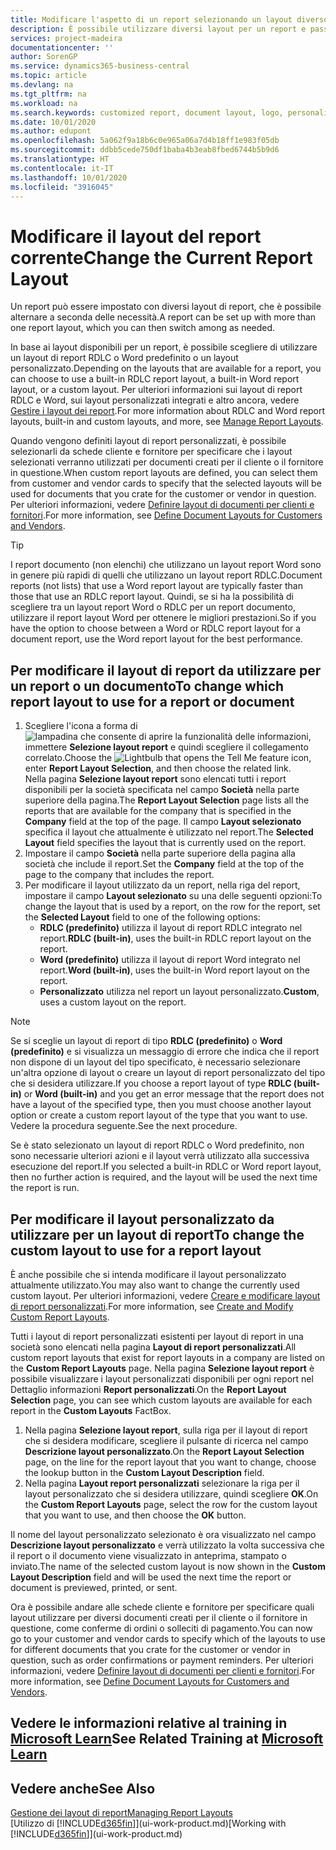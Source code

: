```yaml
---
title: Modificare l'aspetto di un report selezionando un layout diverso | Documenti Microsoft
description: È possibile utilizzare diversi layout per un report e passate tra i layout per modificare l'aspetto di un report.
services: project-madeira
documentationcenter: ''
author: SorenGP
ms.service: dynamics365-business-central
ms.topic: article
ms.devlang: na
ms.tgt_pltfrm: na
ms.workload: na
ms.search.keywords: customized report, document layout, logo, personalize
ms.date: 10/01/2020
ms.author: edupont
ms.openlocfilehash: 5a062f9a18b6c0e965a06a7d4b18ff1e983f05db
ms.sourcegitcommit: ddbb5cede750df1baba4b3eab8fbed6744b5b9d6
ms.translationtype: HT
ms.contentlocale: it-IT
ms.lasthandoff: 10/01/2020
ms.locfileid: "3916045"
---
```

# <a name="change-the-current-report-layout"></a><span data-ttu-id="cece2-103">Modificare il layout del report corrente</span><span class="sxs-lookup"><span data-stu-id="cece2-103">Change the Current Report Layout</span></span>
<span data-ttu-id="cece2-104">Un report può essere impostato con diversi layout di report, che è possibile alternare a seconda delle necessità.</span><span class="sxs-lookup"><span data-stu-id="cece2-104">A report can be set up with more than one report layout, which you can then switch among as needed.</span></span>

<span data-ttu-id="cece2-105">In base ai layout disponibili per un report, è possibile scegliere di utilizzare un layout di report RDLC o Word predefinito o un layout personalizzato.</span><span class="sxs-lookup"><span data-stu-id="cece2-105">Depending on the layouts that are available for a report, you can choose to use a built-in RDLC report layout, a built-in Word report layout, or a custom layout.</span></span> <span data-ttu-id="cece2-106">Per ulteriori informazioni sui layout di report RDLC e Word, sui layout personalizzati integrati e altro ancora, vedere [Gestire i layout dei report](ui-manage-report-layouts.md).</span><span class="sxs-lookup"><span data-stu-id="cece2-106">For more information about RDLC and Word report layouts, built-in and custom layouts, and more, see [Manage Report Layouts](ui-manage-report-layouts.md).</span></span>

<span data-ttu-id="cece2-107">Quando vengono definiti layout di report personalizzati, è possibile selezionarli da schede cliente e fornitore per specificare che i layout selezionati verranno utilizzati per documenti creati per il cliente o il fornitore in questione.</span><span class="sxs-lookup"><span data-stu-id="cece2-107">When custom report layouts are defined, you can select them from customer and vendor cards to specify that the selected layouts will be used for documents that you crate for the customer or vendor in question.</span></span> <span data-ttu-id="cece2-108">Per ulteriori informazioni, vedere [Definire layout di documenti per clienti e fornitori](ui-define-customer-vendor-document-layouts.md).</span><span class="sxs-lookup"><span data-stu-id="cece2-108">For more information, see [Define Document Layouts for Customers and Vendors](ui-define-customer-vendor-document-layouts.md).</span></span>

> [!TIP]  
> <span data-ttu-id="cece2-109">I report documento (non elenchi) che utilizzano un layout report Word sono in genere più rapidi di quelli che utilizzano un layout report RDLC.</span><span class="sxs-lookup"><span data-stu-id="cece2-109">Document reports (not lists) that use a Word report layout are typically faster than those that use an RDLC report layout.</span></span> <span data-ttu-id="cece2-110">Quindi, se si ha la possibilità di scegliere tra un layout report Word o RDLC per un report documento, utilizzare il report layout Word per ottenere le migliori prestazioni.</span><span class="sxs-lookup"><span data-stu-id="cece2-110">So if you have the option to choose between a Word or RDLC report layout for a document report, use the Word report layout for the best performance.</span></span>

## <a name="to-change-which-report-layout-to-use-for-a-report-or-document"></a><span data-ttu-id="cece2-111">Per modificare il layout di report da utilizzare per un report o un documento</span><span class="sxs-lookup"><span data-stu-id="cece2-111">To change which report layout to use for a report or document</span></span>
1. <span data-ttu-id="cece2-112">Scegliere l'icona a forma di ![lampadina che consente di aprire la funzionalità delle informazioni](media/ui-search/search_small.png "Informazioni sull'operazione che si desidera eseguire"), immettere **Selezione layout report** e quindi scegliere il collegamento correlato.</span><span class="sxs-lookup"><span data-stu-id="cece2-112">Choose the ![Lightbulb that opens the Tell Me feature](media/ui-search/search_small.png "Tell me what you want to do") icon, enter **Report Layout Selection**, and then choose the related link.</span></span>  
   <span data-ttu-id="cece2-113">Nella pagina **Selezione layout report** sono elencati tutti i report disponibili per la società specificata nel campo **Società** nella parte superiore della pagina.</span><span class="sxs-lookup"><span data-stu-id="cece2-113">The **Report Layout Selection** page lists all the reports that are available for the company that is specified in the **Company** field at the top of the page.</span></span> <span data-ttu-id="cece2-114">Il campo **Layout selezionato** specifica il layout che attualmente è utilizzato nel report.</span><span class="sxs-lookup"><span data-stu-id="cece2-114">The **Selected Layout** field specifies the layout that is currently used on the report.</span></span>
2. <span data-ttu-id="cece2-115">Impostare il campo **Società** nella parte superiore della pagina alla società che include il report.</span><span class="sxs-lookup"><span data-stu-id="cece2-115">Set the **Company** field at the top of the page to the company that includes the report.</span></span>
3. <span data-ttu-id="cece2-116">Per modificare il layout utilizzato da un report, nella riga del report, impostare il campo **Layout selezionato** su una delle seguenti opzioni:</span><span class="sxs-lookup"><span data-stu-id="cece2-116">To change the layout that is used by a report, on the row for the report, set the **Selected Layout** field to one of the following options:</span></span>
   * <span data-ttu-id="cece2-117">**RDLC (predefinito)** utilizza il layout di report RDLC integrato nel report.</span><span class="sxs-lookup"><span data-stu-id="cece2-117">**RDLC (built-in)**, uses the built-in RDLC report layout on the report.</span></span>
   * <span data-ttu-id="cece2-118">**Word (predefinito)** utilizza il layout di report Word integrato nel report.</span><span class="sxs-lookup"><span data-stu-id="cece2-118">**Word (built-in)**, uses the built-in Word report layout on the report.</span></span>
   * <span data-ttu-id="cece2-119">**Personalizzato** utilizza nel report un layout personalizzato.</span><span class="sxs-lookup"><span data-stu-id="cece2-119">**Custom**, uses a custom layout on the report.</span></span>  

> [!NOTE]
> <span data-ttu-id="cece2-120">Se si sceglie un layout di report di tipo **RDLC (predefinito)** o **Word (predefinito)** e si visualizza un messaggio di errore che indica che il report non dispone di un layout del tipo specificato, è necessario selezionare un'altra opzione di layout o creare un layout di report personalizzato del tipo che si desidera utilizzare.</span><span class="sxs-lookup"><span data-stu-id="cece2-120">If you choose a report layout of type **RDLC (built-in)** or **Word (built-in)** and you get an error message that the report does not have a layout of the specified type, then you must choose another layout option or create a custom report layout of the type that you want to use.</span></span> <span data-ttu-id="cece2-121">Vedere la procedura seguente.</span><span class="sxs-lookup"><span data-stu-id="cece2-121">See the next procedure.</span></span>

<span data-ttu-id="cece2-122">Se è stato selezionato un layout di report RDLC o Word predefinito, non sono necessarie ulteriori azioni e il layout verrà utilizzato alla successiva esecuzione del report.</span><span class="sxs-lookup"><span data-stu-id="cece2-122">If you selected a built-in RDLC or Word report layout, then no further action is required, and the layout will be used the next time the report is run.</span></span>

## <a name="to-change-the-custom-layout-to-use-for-a-report-layout"></a><span data-ttu-id="cece2-123">Per modificare il layout personalizzato da utilizzare per un layout di report</span><span class="sxs-lookup"><span data-stu-id="cece2-123">To change the custom layout to use for a report layout</span></span>
<span data-ttu-id="cece2-124">È anche possibile che si intenda modificare il layout personalizzato attualmente utilizzato.</span><span class="sxs-lookup"><span data-stu-id="cece2-124">You may also want to change the currently used custom layout.</span></span> <span data-ttu-id="cece2-125">Per ulteriori informazioni, vedere [Creare e modificare layout di report personalizzati](ui-how-create-custom-report-layout.md).</span><span class="sxs-lookup"><span data-stu-id="cece2-125">For more information, see [Create and Modify Custom Report Layouts](ui-how-create-custom-report-layout.md).</span></span>

<span data-ttu-id="cece2-126">Tutti i layout di report personalizzati esistenti per layout di report in una società sono elencati nella pagina **Layout di report personalizzati**.</span><span class="sxs-lookup"><span data-stu-id="cece2-126">All custom report layouts that exist for report layouts in a company are listed on the **Custom Report Layouts** page.</span></span> <span data-ttu-id="cece2-127">Nella pagina **Selezione layout report** è possibile visualizzare i layout personalizzati disponibili per ogni report nel Dettaglio informazioni **Report personalizzati**.</span><span class="sxs-lookup"><span data-stu-id="cece2-127">On the **Report Layout Selection** page, you can see which custom layouts are available for each report in the **Custom Layouts** FactBox.</span></span>

1. <span data-ttu-id="cece2-128">Nella pagina **Selezione layout report**, sulla riga per il layout di report che si desidera modificare, scegliere il pulsante di ricerca nel campo **Descrizione layout personalizzato**.</span><span class="sxs-lookup"><span data-stu-id="cece2-128">On the **Report Layout Selection** page, on the line for the report layout that you want to change, choose the lookup button in the **Custom Layout Description** field.</span></span>
2. <span data-ttu-id="cece2-129">Nella pagina **Layout report personalizzati** selezionare la riga per il layout personalizzato che si desidera utilizzare, quindi scegliere **OK**.</span><span class="sxs-lookup"><span data-stu-id="cece2-129">On the **Custom Report Layouts** page, select the row for the custom layout that you want to use, and then choose the **OK** button.</span></span>

<span data-ttu-id="cece2-130">Il nome del layout personalizzato selezionato è ora visualizzato nel campo **Descrizione layout personalizzato** e verrà utilizzato la volta successiva che il report o il documento viene visualizzato in anteprima, stampato o inviato.</span><span class="sxs-lookup"><span data-stu-id="cece2-130">The name of the selected custom layout is now shown in the **Custom Layout Description** field and will be used the next time the report or document is previewed, printed, or sent.</span></span>

<span data-ttu-id="cece2-131">Ora è possibile andare alle schede cliente e fornitore per specificare quali layout utilizzare per diversi documenti creati per il cliente o il fornitore in questione, come conferme di ordini o solleciti di pagamento.</span><span class="sxs-lookup"><span data-stu-id="cece2-131">You can now go to your customer and vendor cards to specify which of the layouts to use for different documents that you crate for the customer or vendor in question, such as order confirmations or payment reminders.</span></span> <span data-ttu-id="cece2-132">Per ulteriori informazioni, vedere [Definire layout di documenti per clienti e fornitori](ui-define-customer-vendor-document-layouts.md).</span><span class="sxs-lookup"><span data-stu-id="cece2-132">For more information, see [Define Document Layouts for Customers and Vendors](ui-define-customer-vendor-document-layouts.md).</span></span>

## <a name="see-related-training-at-microsoft-learn"></a><span data-ttu-id="cece2-133">Vedere le informazioni relative al training in [Microsoft Learn](/learn/modules/change-documents-dynamics-365-business-central/index)</span><span class="sxs-lookup"><span data-stu-id="cece2-133">See Related Training at [Microsoft Learn](/learn/modules/change-documents-dynamics-365-business-central/index)</span></span>

## <a name="see-also"></a><span data-ttu-id="cece2-134">Vedere anche</span><span class="sxs-lookup"><span data-stu-id="cece2-134">See Also</span></span>
[<span data-ttu-id="cece2-135">Gestione dei layout di report</span><span class="sxs-lookup"><span data-stu-id="cece2-135">Managing Report Layouts</span></span>](ui-manage-report-layouts.md)  
<span data-ttu-id="cece2-136">[Utilizzo di [!INCLUDE[d365fin](includes/d365fin_md.md)]](ui-work-product.md)</span><span class="sxs-lookup"><span data-stu-id="cece2-136">[Working with [!INCLUDE[d365fin](includes/d365fin_md.md)]](ui-work-product.md)</span></span>

